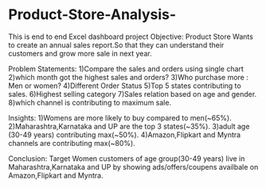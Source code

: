 # Product-Store-Analysis-
This is end to end Excel dashboard project
Objective: 
 Product Store Wants to create an annual sales report.So that they can understand their customers and grow more sale in next year.

Problem Statements:
 1)Compare the sales and orders using single chart
 2)which month got the highest sales and orders?
 3)Who purchase more : Men or women?
 4)Different Order Status
 5)Top 5 states contributing to sales.
 6)Highest selling category
 7)Sales relation based on age and gender.
 8)which channel is contributing to maximum sale.

Insights:
 1)Womens are more likely to buy compared to men(~65%).
 2)Maharashtra,Karnataka and UP are the top 3 states(~35%).
 3)adult age (30-49 years) contributing max(~50%).
 4)Amazon,Flipkart and Myntra channels are contributing max(~80%).

Conclusion:
 Target Women customers of age group(30-49 years) live in Maharashtra,Karnataka and UP by showing ads/offers/coupens availbale on Amazon,Flipkart and Myntra.
 

 

